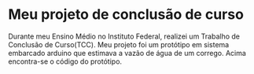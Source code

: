 # Meu projeto de conclusão de curso
 Durante meu Ensino Médio no Instituto Federal, realizei um Trabalho de Conclusão de Curso(TCC).
 Meu projeto foi um protótipo em sistema embarcado arduino que estimava a vazão de água de um corrego.
 Acima encontra-se o código do protótipo.
